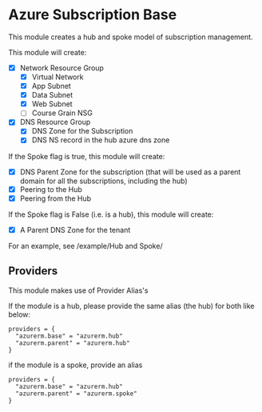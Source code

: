 # Azure Subscription Base
This module creates a hub and spoke model of subscription management.

This module will create:
- [x] Network Resource Group
  - [x] Virtual Network
  - [x] App Subnet
  - [x] Data Subnet
  - [x] Web Subnet
  - [ ] Course Grain NSG
- [x] DNS Resource Group
  - [x] DNS Zone for the Subscription
  - [x] DNS NS record in the hub azure dns zone

If the Spoke flag is true, this module will create:
- [x] DNS Parent Zone for the subscription (that will be used as a parent domain for all the subscriptions, including the hub)
- [x] Peering to the Hub
- [x] Peering from the Hub

If the Spoke flag is False (i.e. is a hub), this module will create:
- [x] A Parent DNS Zone for the tenant

For an example, see /example/Hub and Spoke/

## Providers
This module makes use of Provider Alias's

If the module is a hub, please provide the same alias (the hub) for both like below:
```
providers = {
  "azurerm.base" = "azurerm.hub"
  "azurerm.parent" = "azurerm.hub"
}
```

if the module is a spoke, provide an alias 
```
providers = {
  "azurerm.base" = "azurerm.hub"
  "azurerm.parent" = "azurerm.spoke"
}
```